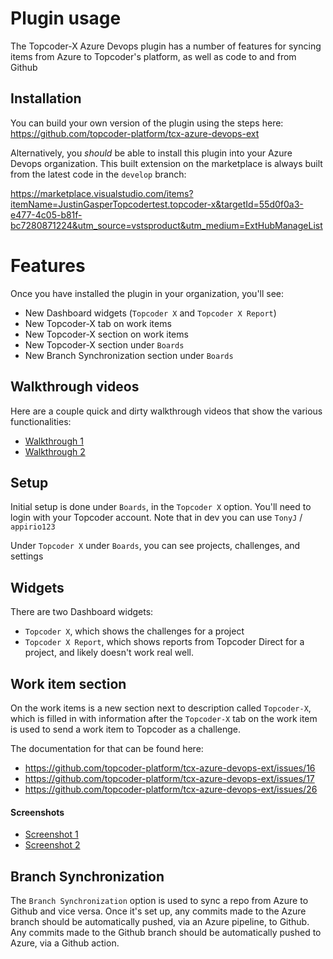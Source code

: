 # Plugin usage

The Topcoder-X Azure Devops plugin has a number of features for syncing items from Azure to Topcoder's platform, as well as code to and from Github

## Installation

You can build your own version of the plugin using the steps here:  https://github.com/topcoder-platform/tcx-azure-devops-ext

Alternatively, you *should* be able to install this plugin into your Azure Devops organization.  This built extension on the marketplace is always built from the latest code in the `develop` branch:

https://marketplace.visualstudio.com/items?itemName=JustinGasperTopcodertest.topcoder-x&targetId=55d0f0a3-e477-4c05-b81f-bc7280871224&utm_source=vstsproduct&utm_medium=ExtHubManageList

# Features

Once you have installed the plugin in your organization, you'll see:

* New Dashboard widgets (`Topcoder X` and `Topcoder X Report`)
* New Topcoder-X tab on work items
* New Topcoder-X section on work items
* New Topcoder-X section under `Boards`
* New Branch Synchronization section under `Boards`

## Walkthrough videos

Here are a couple quick and dirty walkthrough videos that show the various functionalities:

- [Walkthrough 1](https://www.dropbox.com/s/k063g2bn8sm9ekj/Screen%20Recording%202020-11-11%20at%2016.28.39.mov?dl=1)
- [Walkthrough 2](https://www.dropbox.com/s/3a9lxfjakat8hhf/Screen%20Recording%202020-11-11%20at%2016.32.39.mov?dl=1)

## Setup

Initial setup is done under `Boards`, in the `Topcoder X` option.  You'll need to login with your Topcoder account.  Note that in dev you can use `TonyJ` / `appirio123`

Under `Topcoder X` under `Boards`, you can see projects, challenges, and settings

## Widgets

There are two Dashboard widgets:

* `Topcoder X`, which shows the challenges for a project
* `Topcoder X Report`, which shows reports from Topcoder Direct for a project, and likely doesn't work real well.

## Work item section

On the work items is a new section next to description called `Topcoder-X`, which is filled in with information after the `Topcoder-X` tab on the work item is used to send a work item to Topcoder as a challenge.

The documentation for that can be found here:

* https://github.com/topcoder-platform/tcx-azure-devops-ext/issues/16
* https://github.com/topcoder-platform/tcx-azure-devops-ext/issues/17
* https://github.com/topcoder-platform/tcx-azure-devops-ext/issues/26

#### Screenshots

* [Screenshot 1](https://www.dropbox.com/s/0zmpzj7ldyocyjh/Screen_Shot_2020-11-11_at_16_50_53.png?dl=1)
* [Screenshot 2](https://www.dropbox.com/s/m9um9co1k5c0xvf/Screen_Shot_2020-11-11_at_16_50_25.png?dl=1)

## Branch Synchronization

The `Branch Synchronization` option is used to sync a repo from Azure to Github and vice versa.  Once it's set up, any commits made to the Azure branch should be automatically pushed, via an Azure pipeline, to Github.  Any commits made to the Github branch should be automatically pushed to Azure, via a Github action.
